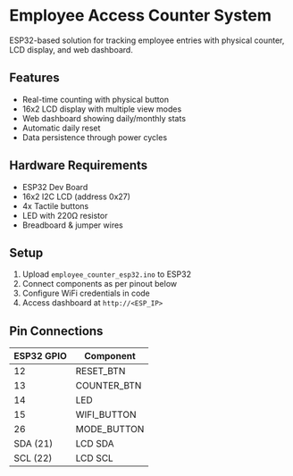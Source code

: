 # Employee Access Counter System
ESP32-based solution for tracking employee entries with physical counter, LCD display, and web dashboard.

## Features
- Real-time counting with physical button
- 16x2 LCD display with multiple view modes
- Web dashboard showing daily/monthly stats
- Automatic daily reset
- Data persistence through power cycles

## Hardware Requirements
- ESP32 Dev Board
- 16x2 I2C LCD (address 0x27)
- 4x Tactile buttons
- LED with 220Ω resistor
- Breadboard & jumper wires

## Setup
1. Upload `employee_counter_esp32.ino` to ESP32
2. Connect components as per pinout below
3. Configure WiFi credentials in code
4. Access dashboard at `http://<ESP_IP>`

## Pin Connections
| ESP32 GPIO | Component       |
|------------|-----------------|
| 12         | RESET_BTN       |
| 13         | COUNTER_BTN     |
| 14         | LED             |
| 15         | WIFI_BUTTON     |
| 26         | MODE_BUTTON     |
| SDA (21)   | LCD SDA         |
| SCL (22)   | LCD SCL         |
